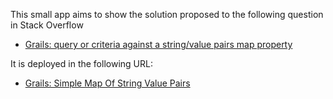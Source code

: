 This small app aims to show the solution proposed to the following question in Stack Overflow

 - [Grails: query or criteria against a string/value pairs map property](http://stackoverflow.com/questions/23112025/grails-query-or-criteria-against-a-string-value-pairs-map-property)

It is deployed in the following URL:

 - [Grails: Simple Map Of String Value Pairs](http://grails-map-of-string-pairs.herokuapp.com/)
